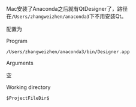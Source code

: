 Mac安装了Anaconda之后就有QtDesigner了，路径在`/Users/zhangweizhen/anaconda3`下不用安装Qt。

配置为

Program

`/Users/zhangweizhen/anaconda3/bin/Designer.app`

Arguments

空

Working directory

`$ProjectFileDir$`